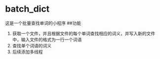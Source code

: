 # batch_dict
这是一个批量查找单词的小程序
##功能
1. 获取一个文件，并且根据文件的每个单词查找相应的词义，并写入新的文件中，输入文件的格式为一行一个词语
2. 查找单个词语的词义
3. 后续添加多线程
